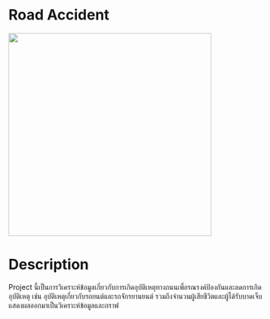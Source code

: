 # Road Accident
<img src="https://i.ytimg.com/vi/8gIjcKj6IGg/maxresdefault.jpg" width="400"><br>

# Description
<p>Project นี้เป็นการวิเคราะห์ข้อมูลเกี่ยวกับการเกิดอุบัติเหตุทางถนนเพื่อรณรงค์ป้องกันและลดการเกิดอุบัติเหตุ เช่น อุบัติเหตุเกี่ยวกับรถยนต์และรถจักรยานยนต์ รวมถึงจำนวนผู้เสียชีวิตและผู้ได้รับบาดเจ็บ แสดงผลออกมาเป็นวิเคราะห์ข้อมูลและกราฟ</p>
